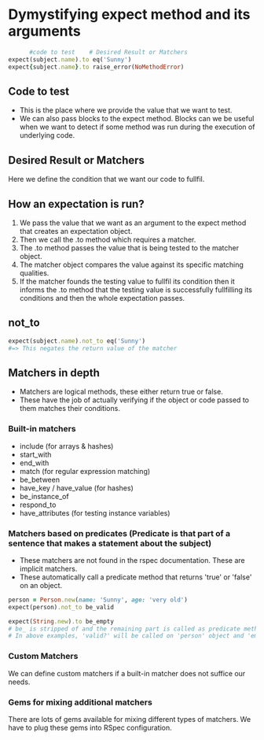 # Dymystifying expect method and its arguments
```ruby
      #code to test    # Desired Result or Matchers
expect(subject.name).to eq('Sunny')
expect{subject.name}.to raise_error(NoMethodError)
```
## Code to test
- This is the place where we provide the value that we want to test.
- We can also pass blocks to the expect method. Blocks can we be useful when we want to detect if some method was run during the execution of underlying code.

## Desired Result or Matchers
Here we define the condition that we want our code to fullfil. 

## How an expectation is run?
1. We pass the value that we want as an argument to the expect method that creates an expectation object.
2. Then we call the .to method which requires a matcher.
3. The .to method passes the value that is being tested to the matcher object.
4. The matcher object compares the value against its specific matching qualities.
5. If the matcher founds the testing value to fullfil its condition then it informs the .to method that the testing value is successfully fullfilling its conditions and then the whole expectation passes.

## not_to
```ruby
expect(subject.name).not_to eq('Sunny')
#=> This negates the return value of the matcher
```
## Matchers in depth
- Matchers are logical methods, these either return true or false.
- These have the job of actually verifying if the object or code passed to them matches their conditions.

### Built-in matchers
- include (for arrays & hashes)
- start_with
- end_with
- match (for regular expression matching)
- be_between
- have_key / have_value (for hashes)
- be_instance_of
- respond_to
- have_attributes (for testing instance variables)

### Matchers based on predicates (Predicate is that part of a sentence that makes a statement about the subject)
- These matchers are not found in the rspec documentation. These are implicit matchers.
- These automatically call a predicate method that returns 'true' or 'false' on an object.

```ruby
person = Person.new(name: 'Sunny', age: 'very old')
expect(person).not_to be_valid

expect(String.new).to be_empty
# be_ is stripped of and the remaining part is called as predicate method on the object that we pass to the 'expect ' method.
# In above examples, 'valid?' will be called on 'person' object and 'empty?' will be called on the 'string' object
```
### Custom Matchers
We can define custom matchers if a built-in matcher does not suffice our needs.

### Gems for mixing additional matchers
There are lots of gems available for mixing different types of matchers. We have to plug these gems into RSpec configuration.

